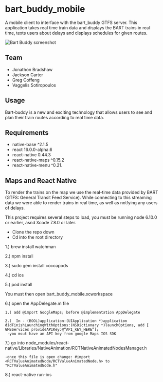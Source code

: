 # bart_buddy_mobile

A mobile client to interface with the bart_buddy GTFS server. This application takes real time train data and displays the BART trains in real time, texts users about delays and displays schedules for given routes. 

![Bart Buddy screenshot](https://github.com/thewizards/bart_buddy_mobile/blob/master/bart-buddy-demo.gif "Screenshot")


## Team

- Jonathon Bradshaw 
- Jackson Carter
- Greg Coffeng
- Vaggelis Sotiropoulos

## Usage

Bart-buddy is a new and exciting technology that allows users to see and plan their train routes according to real time data. 

## Requirements

- native-base ^2.1.5
- react 16.0.0-alpha.6
- react-native 0.44.3
- react-native-maps ^0.15.2
- react-native-menu ^0.21.

## Maps and React Native 
To render the trains on the map we use the real-time data provided by BART (GTFS: General Transit Feed Service). While connecting to this streaming data we were able to render trains in real time, as well as notfying any users of delays. 

This project requires several steps to load, you must be running node 6.10.0 or earlier, asnd Xcode 7.8.0 or later.

- Clone the repo down 
- Cd into the root directory 

1.) brew install watchman

2.) npm install 

3.) sudo gem install cocoapods

4.) cd ios 

5.) pod install 

You must then open  bart_buddy_mobile.xcworkspace

6.) open the AppDelegate.m file 
	
	1.) add @import GoogleMaps; before @implementation AppDelegate

	2.)  In - (BOOL)application:(UIApplication *)application didFinishLaunchingWithOptions:(NSDictionary *)launchOptions, add [ GMSServices provideAPIKey:@“API_KEY_HERE”];
     -you msut have an API key from google Maps IOS SDK


7.) go into node_modules/react-native/Libraries/NativeAnimation/RCTNativeAnimatedNodesManager.h
	
	-once this file is open change: #import <RCTValueAnimatedNode/RCTValueAnimatedNode.h> to "RCTValueAnimatedNode.h"

8.) react-native run-ios
 

